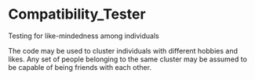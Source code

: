 # Compatibility_Tester
Testing for like-mindedness among individuals


The code may be used to cluster individuals with different hobbies and likes. Any set of people belonging to the same cluster may be assumed
to be capable of being friends with each other. 
